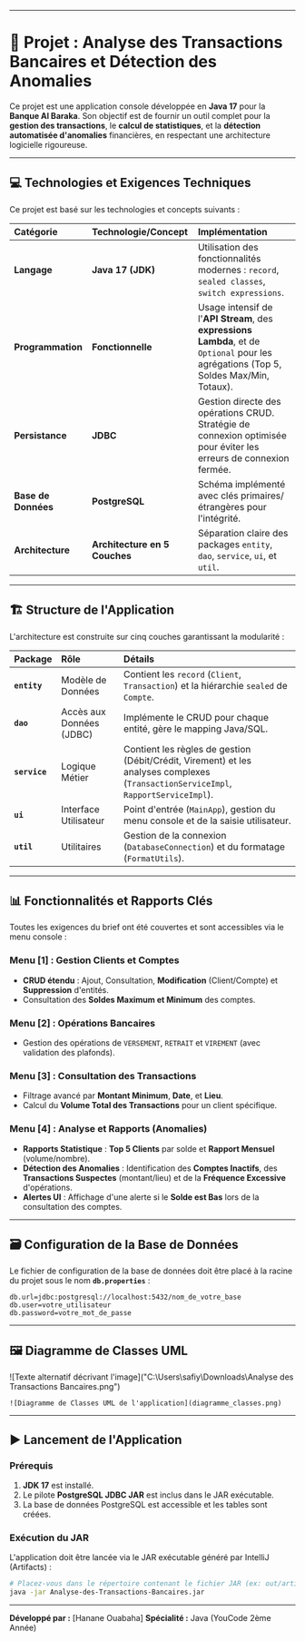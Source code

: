 
-----

# 🚀 Projet : Analyse des Transactions Bancaires et Détection des Anomalies

Ce projet est une application console développée en **Java 17** pour la **Banque Al Baraka**. Son objectif est de fournir un outil complet pour la **gestion des transactions**, le **calcul de statistiques**, et la **détection automatisée d'anomalies** financières, en respectant une architecture logicielle rigoureuse.

-----

## 💻 Technologies et Exigences Techniques

Ce projet est basé sur les technologies et concepts suivants :

| Catégorie | Technologie/Concept | Implémentation |
| :--- | :--- | :--- |
| **Langage** | **Java 17 (JDK)** | Utilisation des fonctionnalités modernes : `record`, `sealed classes`, `switch expressions`. |
| **Programmation** | **Fonctionnelle** | Usage intensif de l'**API Stream**, des **expressions Lambda**, et de `Optional` pour les agrégations (Top 5, Soldes Max/Min, Totaux). |
| **Persistance** | **JDBC** | Gestion directe des opérations CRUD. Stratégie de connexion optimisée pour éviter les erreurs de connexion fermée. |
| **Base de Données** | **PostgreSQL** | Schéma implémenté avec clés primaires/étrangères pour l'intégrité. |
| **Architecture** | **Architecture en 5 Couches** | Séparation claire des packages `entity`, `dao`, `service`, `ui`, et `util`. |

-----

## 🏗️ Structure de l'Application

L'architecture est construite sur cinq couches garantissant la modularité :

| Package | Rôle | Détails |
| :--- | :--- | :--- |
| **`entity`** | Modèle de Données | Contient les `record` (`Client`, `Transaction`) et la hiérarchie `sealed` de `Compte`. |
| **`dao`** | Accès aux Données (JDBC) | Implémente le CRUD pour chaque entité, gère le mapping Java/SQL. |
| **`service`** | Logique Métier | Contient les règles de gestion (Débit/Crédit, Virement) et les analyses complexes (`TransactionServiceImpl`, `RapportServiceImpl`). |
| **`ui`** | Interface Utilisateur | Point d'entrée (`MainApp`), gestion du menu console et de la saisie utilisateur. |
| **`util`** | Utilitaires | Gestion de la connexion (`DatabaseConnection`) et du formatage (`FormatUtils`). |

-----

## 📊 Fonctionnalités et Rapports Clés

Toutes les exigences du brief ont été couvertes et sont accessibles via le menu console :

### Menu [1] : Gestion Clients et Comptes

* **CRUD étendu** : Ajout, Consultation, **Modification** (Client/Compte) et **Suppression** d'entités.
* Consultation des **Soldes Maximum et Minimum** des comptes.

### Menu [2] : Opérations Bancaires

* Gestion des opérations de `VERSEMENT`, `RETRAIT` et `VIREMENT` (avec validation des plafonds).

### Menu [3] : Consultation des Transactions

* Filtrage avancé par **Montant Minimum**, **Date**, et **Lieu**.
* Calcul du **Volume Total des Transactions** pour un client spécifique.

### Menu [4] : Analyse et Rapports (Anomalies)

* **Rapports Statistique** : **Top 5 Clients** par solde et **Rapport Mensuel** (volume/nombre).
* **Détection des Anomalies** : Identification des **Comptes Inactifs**, des **Transactions Suspectes** (montant/lieu) et de la **Fréquence Excessive** d'opérations.
* **Alertes UI** : Affichage d'une alerte si le **Solde est Bas** lors de la consultation des comptes.

-----

## 🗃️ Configuration de la Base de Données

Le fichier de configuration de la base de données doit être placé à la racine du projet sous le nom **`db.properties`** :

```properties
db.url=jdbc:postgresql://localhost:5432/nom_de_votre_base
db.user=votre_utilisateur
db.password=votre_mot_de_passe
```

-----

## 🖼️ Diagramme de Classes UML

![Texte alternatif décrivant l'image]("C:\Users\safiy\Downloads\Analyse des Transactions Bancaires.png")

`![Diagramme de Classes UML de l'application](diagramme_classes.png)`

-----

## ▶️ Lancement de l'Application

### Prérequis

1.  **JDK 17** est installé.
2.  Le pilote **PostgreSQL JDBC JAR** est inclus dans le JAR exécutable.
3.  La base de données PostgreSQL est accessible et les tables sont créées.

### Exécution du JAR

L'application doit être lancée via le JAR exécutable généré par IntelliJ (Artifacts) :

```bash
# Placez-vous dans le répertoire contenant le fichier JAR (ex: out/artifacts/MonApp_jar)
java -jar Analyse-des-Transactions-Bancaires.jar
```

-----

**Développé par :** \[Hanane Ouabaha]
**Spécialité :** Java (YouCode 2ème Année)